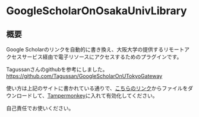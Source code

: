 # GoogleScholarOnOsakaUnivLibrary
## 概要
Google Scholarのリンクを自動的に書き換え、大阪大学の提供するリモートアクセスサービス経由で電子リソースにアクセスするためのプラグインです。

Tagussanさんのgithubを参考にしました。
https://github.com/Tagussan/GoogleScholarOnUTokyoGateway

使い方は上記のサイトに書かれている通りで、<a href="https://raw.githubusercontent.com/obameyan/GoogleScholarOnOsakaUnivLibrary/master/remote_osaka_univ.user.js" rel="nofollow">こちらのリンク</a>からファイルをダウンロードして、<a href="https://www.tampermonkey.net/" rel="nofollow">Tampermonkey</a>に入れて有効化してください。

自己責任でお使いください。